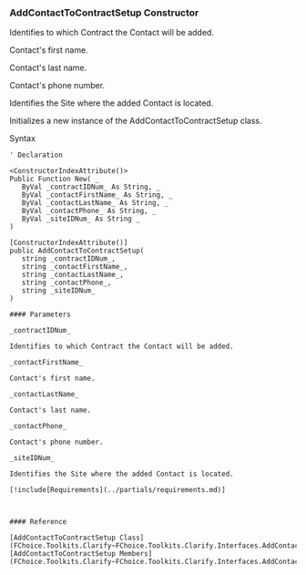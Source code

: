 ﻿### AddContactToContractSetup Constructor

Identifies to which Contract the Contact will be added.

Contact's first name.

Contact's last name.

Contact's phone number.

Identifies the Site where the added Contact is located.

Initializes a new instance of the AddContactToContractSetup class.

Syntax

```vbnet
' Declaration

<ConstructorIndexAttribute()>
Public Function New( _
   ByVal _contractIDNum_ As String, _
   ByVal _contactFirstName_ As String, _
   ByVal _contactLastName_ As String, _
   ByVal _contactPhone_ As String, _
   ByVal _siteIDNum_ As String _
)

[ConstructorIndexAttribute()]
public AddContactToContractSetup( 
   string _contractIDNum_,
   string _contactFirstName_,
   string _contactLastName_,
   string _contactPhone_,
   string _siteIDNum_
)

#### Parameters

_contractIDNum_

Identifies to which Contract the Contact will be added.

_contactFirstName_

Contact's first name.

_contactLastName_

Contact's last name.

_contactPhone_

Contact's phone number.

_siteIDNum_

Identifies the Site where the added Contact is located.

[!include[Requirements](../partials/requirements.md)]



#### Reference

[AddContactToContractSetup Class](FChoice.Toolkits.Clarify~FChoice.Toolkits.Clarify.Interfaces.AddContactToContractSetup.md)  
[AddContactToContractSetup Members](FChoice.Toolkits.Clarify~FChoice.Toolkits.Clarify.Interfaces.AddContactToContractSetup_members.md)